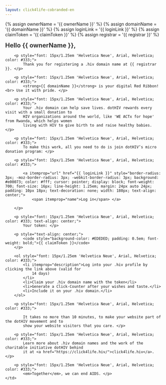 ```yaml
---
layout: click4life-cobranded-en
---
```


{% assign ownerName = '{{ ownerName }}' %}
{% assign domainName = '{{ domainName }}' %}
{% assign loginLink = '{{ loginLink }}' %}
{% assign claimToken = '{{ claimToken }}' %}
{% assign registrar = '{{ registrar }}' %}

<tr width="100%" itemscope itemtype="http://schema.org/EmailMessage">
    <td valign="top" align="left" style="background:#fff; padding: 40px;" itemprop="action" itemscope itemtype="http://schema.org/ViewAction">
        <h1 style="font-size: 20px; margin: 0; color: #333;">
            Hello {{ ownerName }}, </h1>

        <p style="font: 15px/1.25em 'Helvetica Neue', Arial, Helvetica; color: #333;">
            Thank you for registering a .hiv domain name at {{ registrar }}. </p>

        <p style="font: 15px/1.25em 'Helvetica Neue', Arial, Helvetica; color: #333;">
            <strong>{{ domainName }}</strong> is your digital Red Ribbon!<br> Use it with pride. </p>

        <p style="font: 15px/1.25em 'Helvetica Neue', Arial, Helvetica; color: #333;">
            Your .hiv domain can help save lives. dotHIV rewards every visit with a small donation to
            HIV organizations around the world, like 'WE ACTx for hope' from Rwanda, which helps women
            living with HIV to give birth to and raise healthy babies. </p>

        <p style="font: 15px/1.25em 'Helvetica Neue', Arial, Helvetica; color: #333;">
            To make this work, all you need to do is join dotHIV’s micro donation program: </p>

        <p style="font: 15px/1.25em 'Helvetica Neue', Arial, Helvetica; color: #333;">

            <a itemprop="url" href="{{ loginLink }}" style="border-radius: 3px; -moz-border-radius: 3px; -webkit-border-radius: 3px; background: #e00073; color: #fff; cursor: pointer; display: block; font-weight: 700; font-size: 16px; line-height: 1.25em; margin: 24px auto 24px; padding: 10px 18px; text-decoration: none; width: 180px; text-align: center;">
                <span itemprop="name">Log in</span> </a>

        </p>

        <p style="font: 15px/1.25em 'Helvetica Neue', Arial, Helvetica; color: #333; text-align: center;">
            Your token: </p>

        <p style="text-align: center;">
            <code style="background-color: #EDEDED; padding: 0.5em; font-weight: bold;">{{ claimToken }}</code>
        </p>

        <ol style="font: 15px/1.25em 'Helvetica Neue', Arial, Helvetica; color: #333;">
            <li itemprop="description">Log into your .hiv profile by clicking the link above (valid for
                14 days) 
            </li>
            <li>Claim your .hiv domain name with the token</li>
            <li>Generate a Click-Counter after your wishes and taste.</li>
            <li>Include it on your .hiv domain.</li>
        </ol>

        <p style="font: 15px/1.25em 'Helvetica Neue', Arial, Helvetica; color: #333;">

            It takes no more than 10 minutes, to make your website part of the dotHIV movement and to
            show your website visitors that you care. </p>

        <p style="font: 15px/1.25em 'Helvetica Neue', Arial, Helvetica; color: #333;">
            Learn more about .hiv domain names and the work of the charitable initiative dotHIV behind
            it at <a href="https://click4life.hiv/">click4life.hiv</a>. </p>

        <p style="font: 15px/1.25em 'Helvetica Neue', Arial, Helvetica; color: #333;">
            <em>Together</em>, we can end AIDS. </p>
    </td>
</tr>
